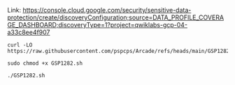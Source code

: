 
Link: https://console.cloud.google.com/security/sensitive-data-protection/create/discoveryConfiguration;source=DATA_PROFILE_COVERAGE_DASHBOARD;discoveryType=1?project=qwiklabs-gcp-04-a33c8ee4f907

```
curl -LO https://raw.githubusercontent.com/pspcps/Arcade/refs/heads/main/GSP1282.sh

sudo chmod +x GSP1282.sh

./GSP1282.sh
```